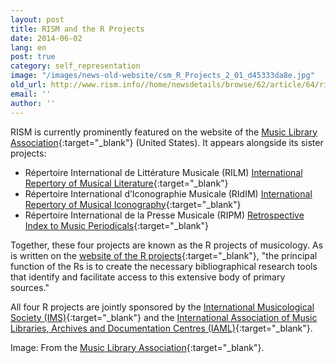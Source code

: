 ```yaml
---
layout: post
title: RISM and the R Projects
date: 2014-06-02
lang: en
post: true
category: self_representation
image: "/images/news-old-website/csm_R_Projects_2_01_d45333da8e.jpg"
old_url: http://www.rism.info//home/newsdetails/browse/62/article/64/rism-and-the-r-projects.html
email: ''
author: ''
---
```


RISM is currently prominently featured on the website of the [Music Library Association](http://www.musiclibraryassoc.org/){:target="_blank"} (United States). It appears alongside its sister projects:

- Répertoire International de Littérature Musicale (RILM)
[International Repertory of Musical Literature](http://www.rilm.org/){:target="_blank"}
- Répertoire International d’Iconographie Musicale (RIdIM)
[International Repertory of Musical Iconography](http://db.ridim.org/){:target="_blank"}
- Répertoire International de la Presse Musicale (RIPM)
[Retrospective Index to Music Periodicals](http://ripm.org/index.php){:target="_blank"}

Together, these four projects are known as the R projects of musicology. As is written on the [website of the R projects](http://www.r-musicprojects.org/index.html){:target="_blank"}, "the principal function of the Rs is to create the necessary bibliographical research tools that identify and facilitate access to this extensive body of primary sources."

All four R projects are jointly sponsored by the [International Musicological Society (IMS)](http://ims-international.ch/){:target="_blank"} and the [International Association of Music Libraries, Archives and Documentation Centres (IAML)](http://www.iaml.info/){:target="_blank"}.


Image: From the [Music Library Association](http://www.musiclibraryassoc.org/){:target="_blank"}.